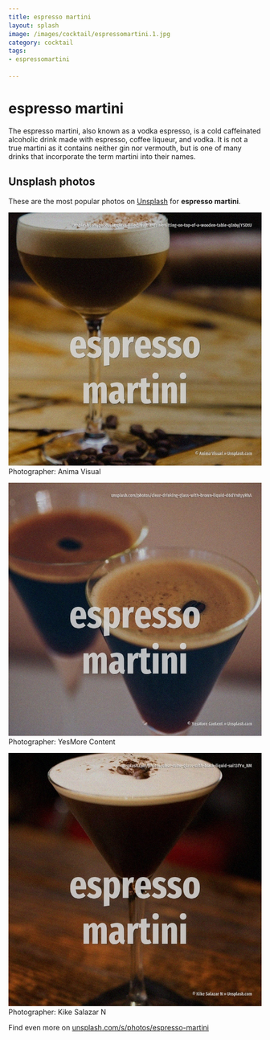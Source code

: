 ```yaml
---
title: espresso martini
layout: splash
image: /images/cocktail/espressomartini.1.jpg
category: cocktail
tags:
- espressomartini

---
```

# espresso martini

The espresso martini, also known as a vodka espresso, is a cold caffeinated alcoholic drink made  with espresso, coffee liqueur, and vodka. It is not a true martini as it contains neither gin nor vermouth, but is one of many drinks that  incorporate the term martini into their names.    

 
## Unsplash photos
These are the most popular photos on [Unsplash](https://unsplash.com) for **espresso martini**.
 
![espresso martini](/images/cocktail/espressomartini.1.jpg)
Photographer:  Anima Visual
 
![espresso martini](/images/cocktail/espressomartini.2.jpg)
Photographer:  YesMore Content
 
![espresso martini](/images/cocktail/espressomartini.3.jpg)
Photographer:  Kike Salazar N
 
Find even more on [unsplash.com/s/photos/espresso-martini](https://unsplash.com/s/photos/espresso-martini)
 
